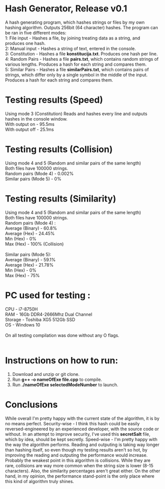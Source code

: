# Hash Generator, Release v0.1
A hash generating program, which hashes strings or files by my own hashing algorithm. Outputs 256bit (64 character) hashes. 
The program can be ran in five different modes: <br/>
  1: File input - Hashes a file, by joining treating data as a string, and produces one hash. <br/>
  2: Manual input - Hashes a string of text, entered in the console.<br/>
  3: Constitution - Hashes a file <b>konstitucija.txt</b>. Produces one hash per line.<br/>
  4: Random Pairs - Hashes a file <b>pairs.txt</b>, which contains random strings of various lengths. Produces a hash for each string and compares them.<br/>
  5: Similar Pairs - Hashes a file <b>similarPairs.txt</b>, which contains pairs of strings, which differ only by a single symbol in the middle of the input. Produces a hash for each string and compares them.<br/>
# Testing results (Speed) <br/>
Using mode 3 (Constitution)
Reads and hashes every line and outputs hashes in the console window. <br/>
  With output on - 95.5ms<br/>
  With output off - 25.1ms<br/>
  
# Testing results (Collision) <br/>
Using mode 4 and 5 (Random and similar pairs of the same length) <br/>
Both files have 100000 strings. <br/>
  Random pairs (Mode 4) - 0.002%<br/>
  Similar pairs (Mode 5) - 0%<br/>

# Testing results (Similarity) <br/>
Using mode 4 and 5 (Random and similar pairs of the same length) <br/>
Both files have 100000 strings. <br/>
  Random pairs (Mode 4) :<br/>
    Average (Binary) - 60.8% <br/>
    Average (Hex) - 24.45% <br/>
    Min (Hex) - 0% <br/>
    Max (Hex) - 100% (Collision)<br/>
    <br/>
  Similar pairs (Mode 5):<br/>
    Average (Binary) - 59.1% <br/>
    Average (Hex) - 21.78% <br/>
    Min (Hex) - 0% <br/>
    Max (Hex) - 75% <br/>

# PC used for testing : <br/>
  CPU - i7-8750H<br/>
  RAM - 16Gb DDR4-2666Mhz Dual Channel<br/>
  Storage - Toshiba XG5 512Gb SSD<br/>
  OS - Windows 10 <br/>
  <br/>
  On all testing compilation was done without any O flags. <br/>
  <br/>

# Instructions on how to run: <br/>
  1. Download and unzip or git clone.
  2. Run <b>g++ -o nameOfExe file.cpp</b> to compile.
  3. Run <b>./nameOfExe selectedModeNumber</b> to launch.
  
 # Conclusions
 While overall I'm pretty happy with the current state of the algorithm, it is by no means perfect.
 Security-wise - I think this hash could be easily reversed-engineered by an experienced developer, with the source code or without. 
 In an attempt to improve security, I've used this <b>secretSalt</b> file, which by idea, should be kept secretly.
 Speed-wise - I'm pretty happy with the way the algorithm performs. 
 Reading and outputing is taking way longer than hashing itself, so even though my testing results aren't so hot, by improving the reading and outputing the performance would increase.
 Probably the weakest point in this algorithm is collisions. While they are rare, collisions are way more common when the string size is lower (8-15 characters). 
 Also, the similarity percentages aren't great either. 
 On the other hand, in my opinion, the performance stand-point is the only place where this kind of algorithm truly shines. 
